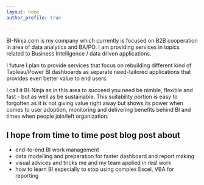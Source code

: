 ```yaml
---
layout: home
author_profile: true

---
```

BI-Ninja.com is my company which currently is focused on B2B cooperation in area of data analytics  and BA/PO. I am providing services in  topics related to  Business Intelligence / data driven applications.

I future I plan to provide services that focus on rebuilding different kind of Tableau/Power BI dashboards as separate  need-tailored applications  that provides even better value to end users.

I call it BI-Ninja as in this area to succeed you need be nimble, flexible and fast - but as well as be sustainable. This suitability portion is easy to forgotten as it is not giving value right away but shows its power when comes to user adoption, monitoring and delivering benefits behind BI and times when people join/left organization.

## I hope from time to time post blog post about

* end-to-end BI work management 
* data modelling and preparation for faster dashboard and report making
* visual advices and tricks me and my team applied in real work
* how to learn BI especially to stop using complex Excel, VBA for reporting
